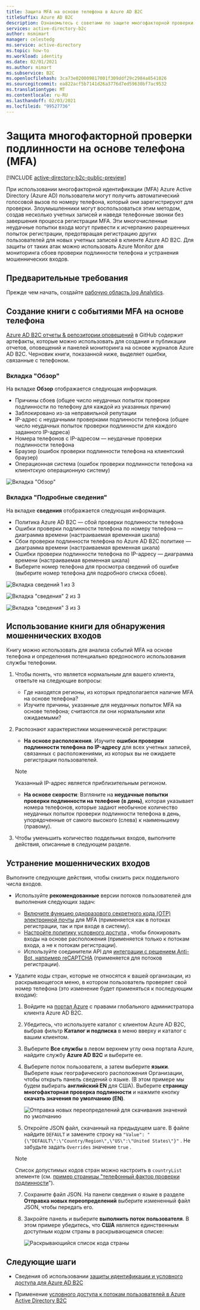 ```yaml
---
title: Защита MFA на основе телефона в Azure AD B2C
titleSuffix: Azure AD B2C
description: Ознакомьтесь с советами по защите многофакторной проверки подлинности на основе телефона (MFA) в Azure AD B2C клиенте с помощью Azure Monitor Log Analytics отчетов и оповещений. Используйте нашу книгу для идентификации мошеннических телефонных проверок подлинности и устранения мошеннических попыток входа. =
services: active-directory-b2c
author: msmimart
manager: celestedg
ms.service: active-directory
ms.topic: how-to
ms.workload: identity
ms.date: 02/01/2021
ms.author: mimart
ms.subservice: B2C
ms.openlocfilehash: 3ca73e020009817001f309ddf29c2984a8541026
ms.sourcegitcommit: ea822acf5b7141d26a3776d7ed59630bf7ac9532
ms.translationtype: MT
ms.contentlocale: ru-RU
ms.lasthandoff: 02/03/2021
ms.locfileid: "99527736"
---
```

# <a name="securing-phone-based-multi-factor-authentication-mfa"></a>Защита многофакторной проверки подлинности на основе телефона (MFA)

[!INCLUDE [active-directory-b2c-public-preview](../../includes/active-directory-b2c-public-preview.md)]

При использовании многофакторной идентификации (MFA) Azure Active Directory (Azure AD) пользователи могут получить автоматический голосовой вызов по номеру телефона, который они зарегистрируют для проверки. Злоумышленники могут воспользоваться этим методом, создав несколько учетных записей и наведя телефонные звонки без завершения процесса регистрации MFA. Эти многочисленные неудачные попытки входа могут привести к исчерпанию разрешенных попыток регистрации, предотвращая регистрацию других пользователей для новых учетных записей в клиенте Azure AD B2C. Для защиты от таких атак можно использовать Azure Monitor для мониторинга сбоев проверки подлинности телефона и устранения мошеннических входов.

## <a name="prerequisites"></a>Предварительные требования

Прежде чем начать, создайте [рабочую область log Analytics](azure-monitor.md).

## <a name="create-a-phone-based-mfa-events-workbook"></a>Создание книги с событиями MFA на основе телефона

[Azure AD B2C отчеты & репозитории оповещений](https://github.com/azure-ad-b2c/siem#phone-authentication-failures) в GitHub содержит артефакты, которые можно использовать для создания и публикации отчетов, оповещений и панелей мониторинга на основе журналов Azure AD B2C. Черновик книги, показанной ниже, выделяет ошибки, связанные с телефоном.

### <a name="overview-tab"></a>Вкладка "Обзор"

На вкладке **Обзор** отображается следующая информация.

- Причины сбоев (общее число неудачных попыток проверки подлинности по телефону для каждой из указанных причин)
- Заблокировано из-за неправильной репутации
- IP-адрес с неудачными проверками подлинности телефона (общее число неудачных попыток проверки подлинности для каждого заданного IP-адреса)
- Номера телефонов с IP-адресом — неудачные проверки подлинности телефона
- Браузер (ошибок проверки подлинности телефона на клиентский браузер)
- Операционная система (ошибок проверки подлинности телефона на клиентскую операционную систему)

![Вкладка "Обзор"](media/phone-based-mfa/overview-tab.png)

### <a name="details-tab"></a>Вкладка "Подробные сведения"

На вкладке **сведения** отображается следующая информация.

- Политика Azure AD B2C — сбой проверки подлинности телефона
- Ошибки проверки подлинности телефона по номеру телефона — диаграмма времени (настраиваемая временная шкала)
- Сбои проверки подлинности телефона по Azure AD B2C политике — диаграмма времени (настраиваемая временная шкала)
- Ошибки проверки подлинности телефона по IP-адресу — диаграмма времени (настраиваемая временная шкала)
- Выберите номер телефона для просмотра сведений об ошибке (выберите номер телефона для подробного списка сбоев).

![Вкладка сведений 1 из 3](media/phone-based-mfa/details-tab-1.png)

![Вкладка "сведения" 2 из 3](media/phone-based-mfa/details-tab-2.png)

![Вкладка "сведения" 3 из 3](media/phone-based-mfa/details-tab-3.png)

## <a name="use-the-workbook-to-identify-fraudulent-sign-ups"></a>Использование книги для обнаружения мошеннических входов

Книгу можно использовать для анализа событий MFA на основе телефона и определения потенциально вредоносного использования службы телефонии.

1. Чтобы понять, что является нормальным для вашего клиента, ответьте на следующие вопросы:

   - Где находятся регионы, из которых предполагается наличие MFA на основе телефона?
   - Изучите причины, указанные для неудачных попыток MFA на основе телефона; считаются ли они нормальными или ожидаемыми?

2. Распознают характеристики мошеннической регистрации:

   - **На основе расположения**. Изучите **ошибки проверки подлинности телефона по IP-адресу** для всех учетных записей, связанных с расположениями, из которых вы не ожидаете регистрации пользователей.

   > [!NOTE]
   > Указанный IP-адрес является приблизительным регионом.

   - **На основе скорости**: Взгляните на **неудачные попытки проверки подлинности на телефоне (в день)**, которая указывает номера телефонов, которые задают необычное количество неудачных попыток проверки подлинности телефона в день, упорядоченные от самого высокого (слева) к наименьшему (правому).

3. Чтобы уменьшить количество поддельных входов, выполните действия, описанные в следующем разделе.
 

## <a name="mitigate-fraudulent-sign-ups"></a>Устранение мошеннических входов

Выполните следующие действия, чтобы снизить риск поддельного числа входов.

- Используйте **рекомендованные** версии потоков пользователей для выполнения следующих задач:
     
   - [Включите функцию одноразового секретного кода (OTP) электронной почты](phone-authentication-user-flows.md) для MFA (применяется как в потоках регистрации, так и при входе в систему).
   - [Настройте политику условного доступа](conditional-access-identity-protection-setup.md) , чтобы блокировать входы на основе расположения (применяется только к потокам входа, а не к потокам регистрации).
   - Используйте соединители API для [интеграции с решением Anti-Bot, например reCAPTCHA](https://github.com/Azure-Samples/active-directory-b2c-node-sign-up-user-flow-captcha) (применяется для потоков регистрации).

- Удалите коды стран, которые не относятся к вашей организации, из раскрывающегося меню, в котором пользователь проверяет свой номер телефона (это изменение будет применяться к последующим входам):
    
   1. Войдите на [портал Azure](https://portal.azure.com) с правами глобального администратора клиента Azure AD B2C.

   2. Убедитесь, что используете каталог с клиентом Azure AD B2C, выбрав фильтр **Каталог и подписка** в меню вверху и каталог с вашим клиентом.

   3. Выберите **Все службы** в левом верхнем углу окна портала Azure, найдите службу **Azure AD B2C** и выберите ее.

   4. Выберите поток пользователя, а затем выберите **языки**. Выберите язык географического расположения Организации, чтобы открыть панель сведений о языке. (В этом примере мы будем выбирать **английский EN** для США). Выберите **страницу многофакторная проверка подлинности** и нажмите кнопку **скачать значения по умолчанию (EN)**.
 
      ![Отправка новых переопределений для скачивания значений по умолчанию](media/phone-based-mfa/download-defaults.png)

   5. Откройте JSON файл, скачанный на предыдущем шаге. В файле найдите `DEFAULT` и замените строку на `"Value": "{\"DEFAULT\":\"Country/Region\",\"US\":\"United States\"}"` . Не забудьте задать `Overrides` значение `true` .

   > [!NOTE]
   > Список допустимых кодов стран можно настроить в `countryList` элементе (см. [пример страницы "телефонный фактор проверки подлинности](localization-string-ids.md#phone-factor-authentication-page-example)").

   7. Сохраните файл JSON. На панели сведения о языке в разделе **Отправка новых переопределений** выберите измененный файл JSON, чтобы передать его.

   8. Закройте панель и выберите **выполнить поток пользователя**. В этом примере убедитесь, что **США** является единственным доступным кодом страны в раскрывающемся списке:
 
      ![Раскрывающийся список кода страны](media/phone-based-mfa/country-code-drop-down.png)

## <a name="next-steps"></a>Следующие шаги

- Сведения об использовании [защиты идентификации и условного доступа для Azure AD B2C](conditional-access-identity-protection-overview.md) 

- Применение [условного доступа к потокам пользователей в Azure Active Directory B2C](conditional-access-user-flow.md)